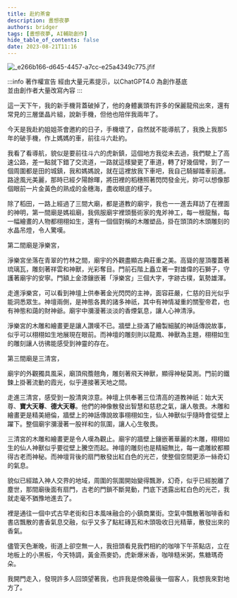 ```yaml
---
title: 赴約茶會
description: 晝想夜夢
authors: bridger
tags: [晝想夜夢, AI輔助創作]
hide_table_of_contents: false
date: 2023-08-21T11:16
---
```



![_e266b166-d645-4457-a7cc-e25a4349c775.jfif](https://e.brid.cf/i/2023/08/21/ih84vh-2.webp)

<!-- truncate -->
:::info 著作權宣告
經由大量元素提示，以ChatGPT4.0 為創作基底  
並由創作者大量改寫內容
:::


這一天下午，我的新手機背蓋破掉了，他的身體裏頭有許多的保麗龍飛出來，還有常見的三層堡晶片組，說新手機，但他也陪伴我兩年了。

今天是我赴約姐姐茶會邀約的日子，手機壞了，自然就不能導航了，我換上我那5年的破手機，作上媽媽的車，前往斗六赴約。

我看了看導航，貌似是要前往斗六的虎新鎮，這個地方我從未去過，我們駛上了高速公路，差一點就下錯了交流道，一路就這樣變更了車道，轉了好幾個彎，到了一個周圍都是田的城鎮，我和媽媽說，就在這裡放我下車吧，我自己騎腳踏車前進。路途風光美麗，那時已經夕陽餘暉，將田裡的稻穗照著閃閃發金光，妳可以想像那個眼前一片金黃色的熟成的金穗海，盡收眼底的樣子。

除了稻田，一路上經過了三間大廟，都是道教的廟宇，我也一一進去拜訪了在裡面的神明，第一間廟是媽祖廟，我佩服廟宇裡頭藝術家的鬼斧神工，每一根龍鬚，每一幅繪畫的人物都栩栩如生，還有一個個對稱的木雕塑品，掛在頭頂的木頭雕刻的水晶吊燈，令人驚嘆。

第二間廟是淨樂宮，

淨樂宮坐落在青翠的竹林之間，廟宇的外觀盡顯古典莊重之美。高聳的屋頂覆蓋著琉璃瓦，雕刻著祥雲和神獸，光彩奪目。門前石階上矗立著一對雄偉的石獅子，守護著廟宇的安寧。門額上金漆鑲嵌著「淨樂宮」三個大字，字跡古樸，氣勢雄渾。

走進淨樂宮，可以看到神壇上供奉著金光閃閃的主神，面容莊嚴，仁慈的目光似乎能洞悉眾生。神壇兩側，是神態各異的諸多神祇，其中有神情凝重的關聖帝君，也有神態和藹的財神爺。廟宇中瀰漫著淡淡的香煙氣息，讓人心神清淨。

淨樂宮的木雕和繪畫更是讓人讚嘆不已。牆壁上掛滿了繪製細膩的神話傳說故事，似乎可以栩栩如生地展現在眼前。而神壇的雕刻則以龍鳳、神獸為主題，栩栩如生的雕刻讓人彷彿能感受到神靈的存在。

第三間廟是三清宮，

廟宇的外觀獨具風采，廟頂飛簷翹角，雕刻著飛天神獸，顯得神秘莫測。門前的鐵鍊上掛著流動的霞光，似乎連接著天地之間。

走進三清宮，感受到一股清爽涼意。神壇上供奉著三位清高的道教神祇：始大天尊、**寶大天尊**、**德大天尊**。他們的神像散發出智慧和慈悲之氣，讓人敬畏。木雕和繪畫更是精美絕倫，牆壁上的神話傳說故事栩栩如生，仙人神獸似乎隨時會從壁上躍下。整個廟宇瀰漫著一股祥和的氛圍，讓人心生敬畏。

三清宮的木雕和繪畫更是令人嘆為觀止。廟宇的牆壁上鑲嵌著華麗的木雕，栩栩如生的仙人神獸似乎要從壁上騰空而起。神壇的雕刻也是精細無比，每一處雕紋都顯得古老而神秘。而神壇背後的扇門散發出紅白色的光芒，使整個空間更添一絲奇幻的氣息。

貌似已經踏入神人交界的地域，周圍的氛圍開始變得飄渺，幻奇，似乎已經脫離了塵世，那間廟後面有扇門，古老的門鎖不斷晃動，門底下透露出紅白色的光芒，我就走毫不猶豫地進去了。

裡是通往一個中式古早老街和日本風味融合的小鎮商業街。空氣中飄散著咖啡香和書店飄散的書香氣息交融，似乎又多了點紅磚瓦和木頭吸收日光精華，散發出來的香氣。

儘管天色漸晚，街道上卻空無一人，我扭頭看見我們相約的咖啡下午茶點店，立在地板上的小黑板，今天特調，黃金燕麥奶，虎新爆米香，咖啡糙米粥，焦糖瑪奇朵。

我開門走入，發現許多人回頭望著我，也許我是傍晚最後一個客人，我想我來對地方了。
